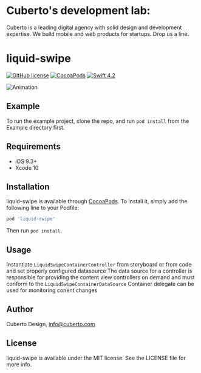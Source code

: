 # Cuberto's development lab:

Cuberto is a leading digital agency with solid design and development expertise. We build mobile and web products for startups. Drop us a line.

# liquid-swipe

[![GitHub license](https://img.shields.io/badge/license-MIT-lightgrey.svg)](https://raw.githubusercontent.com/Cuberto/liquid-swipe/master/LICENSE)
[![CocoaPods](https://img.shields.io/cocoapods/v/CBFlashyTabBarController.svg)](http://cocoapods.org/pods/liquid-swiper)
[![Swift 4.2](https://img.shields.io/badge/Swift-4.2-green.svg?style=flat)](https://developer.apple.com/swift/)


![Animation](https://raw.githubusercontent.com/Cuberto/liquid-swipe/master/Screenshots/animation.gif)

## Example

To run the example project, clone the repo, and run `pod install` from the Example directory first.

## Requirements

- iOS 9.3+
- Xcode 10

## Installation

liquid-swipe is available through [CocoaPods](https://cocoapods.org). To install
it, simply add the following line to your Podfile:

```ruby
pod 'liquid-swipe'
```
Then run `pod install`.

## Usage

Instantiate `LiquidSwipeContainerController` from storyboard or from code and set properly configured datasource
The data source for a  controller is responsible for providing the content view controllers on demand and must conform to the `LiquidSwipeContainerDataSource`
Container delegate can be used for monitoring conent changes

## Author

Cuberto Design, info@cuberto.com

## License

liquid-swipe is available under the MIT license. See the LICENSE file for more info.
